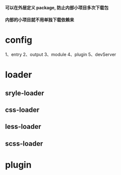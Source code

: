 #### 可以在外层定义 package, 防止内部小项目多次下载包

#### 内部的小项目就不用单独下载依赖来

# config

1、entry
2、output
3、module
4、plugin
5、devServer

# loader

## sryle-loader

## css-loader

## less-loader

## scss-loader

# plugin
